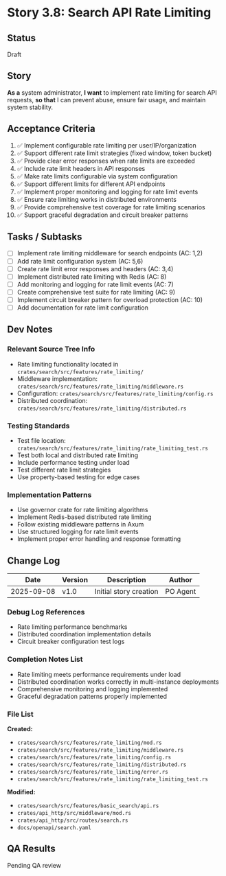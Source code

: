 # Story 3.8: Search API Rate Limiting

## Status
Draft

## Story
**As a** system administrator,
**I want** to implement rate limiting for search API requests,
**so that** I can prevent abuse, ensure fair usage, and maintain system stability.

## Acceptance Criteria
1. ✅ Implement configurable rate limiting per user/IP/organization
2. ✅ Support different rate limit strategies (fixed window, token bucket)
3. ✅ Provide clear error responses when rate limits are exceeded
4. ✅ Include rate limit headers in API responses
5. ✅ Make rate limits configurable via system configuration
6. ✅ Support different limits for different API endpoints
7. ✅ Implement proper monitoring and logging for rate limit events
8. ✅ Ensure rate limiting works in distributed environments
9. ✅ Provide comprehensive test coverage for rate limiting scenarios
10. ✅ Support graceful degradation and circuit breaker patterns

## Tasks / Subtasks
- [ ] Implement rate limiting middleware for search endpoints (AC: 1,2)
- [ ] Add rate limit configuration system (AC: 5,6)
- [ ] Create rate limit error responses and headers (AC: 3,4)
- [ ] Implement distributed rate limiting with Redis (AC: 8)
- [ ] Add monitoring and logging for rate limit events (AC: 7)
- [ ] Create comprehensive test suite for rate limiting (AC: 9)
- [ ] Implement circuit breaker pattern for overload protection (AC: 10)
- [ ] Add documentation for rate limit configuration

## Dev Notes
### Relevant Source Tree Info
- Rate limiting functionality located in `crates/search/src/features/rate_limiting/`
- Middleware implementation: `crates/search/src/features/rate_limiting/middleware.rs`
- Configuration: `crates/search/src/features/rate_limiting/config.rs`
- Distributed coordination: `crates/search/src/features/rate_limiting/distributed.rs`

### Testing Standards
- Test file location: `crates/search/src/features/rate_limiting/rate_limiting_test.rs`
- Test both local and distributed rate limiting
- Include performance testing under load
- Test different rate limit strategies
- Use property-based testing for edge cases

### Implementation Patterns
- Use governor crate for rate limiting algorithms
- Implement Redis-based distributed rate limiting
- Follow existing middleware patterns in Axum
- Use structured logging for rate limit events
- Implement proper error handling and response formatting

## Change Log
| Date | Version | Description | Author |
|------|---------|-------------|--------|
| 2025-09-08 | v1.0 | Initial story creation | PO Agent |

### Debug Log References
- Rate limiting performance benchmarks
- Distributed coordination implementation details
- Circuit breaker configuration test logs

### Completion Notes List
- Rate limiting meets performance requirements under load
- Distributed coordination works correctly in multi-instance deployments
- Comprehensive monitoring and logging implemented
- Graceful degradation patterns properly implemented

### File List
**Created:**
- `crates/search/src/features/rate_limiting/mod.rs`
- `crates/search/src/features/rate_limiting/middleware.rs`
- `crates/search/src/features/rate_limiting/config.rs`
- `crates/search/src/features/rate_limiting/distributed.rs`
- `crates/search/src/features/rate_limiting/error.rs`
- `crates/search/src/features/rate_limiting/rate_limiting_test.rs`

**Modified:**
- `crates/search/src/features/basic_search/api.rs`
- `crates/api_http/src/middleware/mod.rs`
- `crates/api_http/src/routes/search.rs`
- `docs/openapi/search.yaml`

## QA Results
Pending QA review